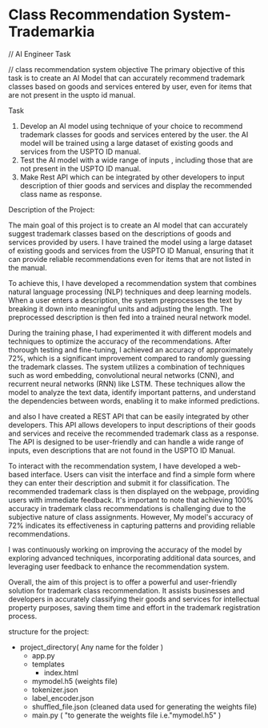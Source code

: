 # Class Recommendation System-Trademarkia

// AI Engineer Task

// class recommendation system 
objective
The primary objective of this task is to create an AI Model that can accurately recommend trademark classes based on goods and services entered by user, even for items that are not present in the uspto id manual.

Task
1. Develop an AI model using technique of your choice to recommend trademark classes for goods and services entered by the user. the AI model will be trained using a large dataset of existing goods and services from the USPTO ID manual.
2. Test the AI model with a wide range of inputs , including those that are not present in the USPTO ID manual.
3. Make Rest API which can be integrated by other developers to input description of thier goods and services and display the recommended class name as response.

Description of the Project:

The main goal of this project is to create an AI model that can accurately suggest trademark classes based on the descriptions of goods and services provided by users. I have trained the model using a large dataset of existing goods and services from the USPTO ID Manual, ensuring that it can provide reliable recommendations even for items that are not listed in the manual.

To achieve this, I have developed a recommendation system that combines natural language processing (NLP) techniques and deep learning models. When a user enters a description, the system preprocesses the text by breaking it down into meaningful units and adjusting the length. The preprocessed description is then fed into a trained neural network model.

During the training phase, I had experimented it with different models and techniques to optimize the accuracy of the recommendations. After thorough testing and fine-tuning, I achieved an accuracy of approximately 72%, which is a significant improvement compared to randomly guessing the trademark classes.
The system utilizes a combination of techniques such as word embedding, convolutional neural networks (CNN), and recurrent neural networks (RNN) like LSTM. These techniques allow the model to analyze the text data, identify important patterns, and understand the dependencies between words, enabling it to make informed predictions.

and also I have created a REST API that can be easily integrated by other developers. This API allows developers to input descriptions of their goods and services and receive the recommended trademark class as a response. The API is designed to be user-friendly and can handle a wide range of inputs, even descriptions that are not found in the USPTO ID Manual.

To interact with the recommendation system, I have developed a web-based interface. Users can visit the interface and find a simple form where they can enter their description and submit it for classification. The recommended trademark class is then displayed on the webpage, providing users with immediate feedback.
It's important to note that achieving 100% accuracy in trademark class recommendations is challenging due to the subjective nature of class assignments. However, My model's accuracy of 72% indicates its effectiveness in capturing patterns and providing reliable recommendations.

I was continuously working on improving the accuracy of the model by exploring advanced techniques, incorporating additional data sources, and leveraging user feedback to enhance the recommendation system.

Overall, the aim of this project is to offer a powerful and user-friendly solution for trademark class recommendation. It assists businesses and developers in accurately classifying their goods and services for intellectual property purposes, saving them time and effort in the trademark registration process.


structure for the project:

- project_directory( Any name for the folder )
  - app.py  
  - templates
    - index.html
  - mymodel.h5 (weights file)
  - tokenizer.json
  - label_encoder.json 
  - shuffled_file.json (cleaned data used for generating the weights file)
  - main.py ( "to generate the weights file i.e."mymodel.h5" )


